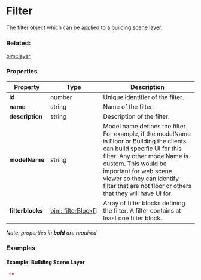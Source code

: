 # Filter

The filter object which can be applied to a building scene layer.

### Related:

[bim::layer](layer.md)
### Properties

| Property | Type | Description |
| --- | --- | --- |
| **id** | number | Unique identifier of the filter. |
| **name** | string | Name of the filter. |
| **description** | string | Description of the filter. |
| **modelName** | string | Model name defines the filter. For example, if the modelName is Floor or Building the clients can build specific UI for this filter. Any other modelName is custom. This would be important for web scene viewer so they can identify filter that are not floor or others that they will have UI for. |
| **filterblocks** | [bim::filterBlock](filterBlock.md)[] | Array of filter blocks defining the filter. A filter contains at least one filter block. |

*Note: properties in **bold** are required*

### Examples 

#### Example: Building Scene Layer 

```json
 "" 
```

